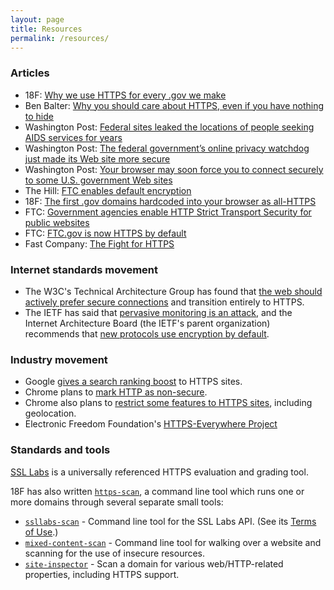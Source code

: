 ```yaml
---
layout: page
title: Resources
permalink: /resources/
---
```


### Articles

* 18F: [Why we use HTTPS for every .gov we make](https://18f.gsa.gov/2014/11/13/why-we-use-https-in-every-gov-website-we-make/)
* Ben Balter: [Why you should care about HTTPS, even if you have nothing to hide](http://ben.balter.com/2015/01/06/https-all-the-things/)
* Washington Post: [Federal sites leaked the locations of people seeking AIDS services for years](http://www.washingtonpost.com/blogs/the-switch/wp/2014/11/07/federal-sites-leaked-the-locations-of-people-seeking-aids-services-for-years/)
* Washington Post: [The federal government’s online privacy watchdog just made its Web site more secure](http://www.washingtonpost.com/blogs/the-switch/wp/2015/03/06/the-federal-governments-online-privacy-watchdog-just-made-its-web-site-more-secure/)
* Washington Post: [Your browser may soon force you to connect securely to some U.S. government Web sites](http://www.washingtonpost.com/blogs/the-switch/wp/2015/02/11/your-browser-may-soon-force-you-to-connect-securely-to-some-u-s-government-web-sites/)
* The Hill: [FTC enables default encryption](http://thehill.com/policy/technology/234873-ftc-enables-default-encryption)
* 18F: [The first .gov domains hardcoded into your browser as all-HTTPS](https://18f.gsa.gov/2015/02/09/the-first-gov-domains-hardcoded-into-your-browser-as-all-https/)
* FTC: [Government agencies enable HTTP Strict Transport Security for public websites](http://www.ftc.gov/news-events/blogs/techftc/2015/02/government-agencies-enable-http-strict-transport-security-public)
* FTC: [FTC.gov is now HTTPS by default](https://www.ftc.gov/news-events/blogs/techftc/2015/03/ftcgov-now-https-default)
* Fast Company: [The Fight for HTTPS](http://www.fastcompany.com/3036430/the-fight-for-https)

### Internet standards movement

* The W3C's Technical Architecture Group has found that [the web should actively prefer secure connections](https://w3ctag.github.io/web-https/) and transition entirely to HTTPS.
* The IETF has said that [pervasive monitoring is an attack](https://datatracker.ietf.org/doc/rfc7258/), and the Internet Architecture Board (the IETF's parent organization) recommends that [new protocols use encryption by default](http://www.internetsociety.org/news/internet-society-commends-internet-architecture-board-recommendation-encryption-default).

### Industry movement

* Google [gives a search ranking boost](http://googlewebmastercentral.blogspot.com/2014/08/https-as-ranking-signal.html)  to HTTPS sites.
* Chrome plans to [mark HTTP as non-secure](https://www.chromium.org/Home/chromium-security/marking-http-as-non-secure).
* Chrome also plans to [restrict some features to HTTPS sites](https://groups.google.com/a/chromium.org/forum/#!topic/blink-dev/2LXKVWYkOus), including geolocation.
* Electronic Freedom Foundation's [HTTPS-Everywhere Project](https://www.eff.org/https-everywhere)

### Standards and tools

[SSL Labs](https://www.ssllabs.com/ssltest/) is a universally referenced HTTPS evaluation and grading tool.

18F has also written [`https-scan`](https://github.com/18F/https-scan), a command line tool which runs one or more domains through several separate small tools:

* [`ssllabs-scan`](https://github.com/ssllabs/ssllabs-scan) - Command line tool for the SSL Labs API. (See its [Terms of Use](https://github.com/ssllabs/ssllabs-scan/blob/master/ssllabs-api-docs.md#terms-and-conditions).)
* [`mixed-content-scan`](https://github.com/bramus/mixed-content-scan) - Command line tool for walking over a website and scanning for the use of insecure resources.
* [`site-inspector`](https://github.com/benbalter/site-inspector-ruby) - Scan a domain for various web/HTTP-related properties, including HTTPS support.
